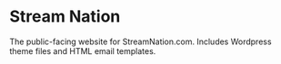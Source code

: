 # Stream Nation

The public-facing website for StreamNation.com. Includes Wordpress theme files and HTML email templates.

